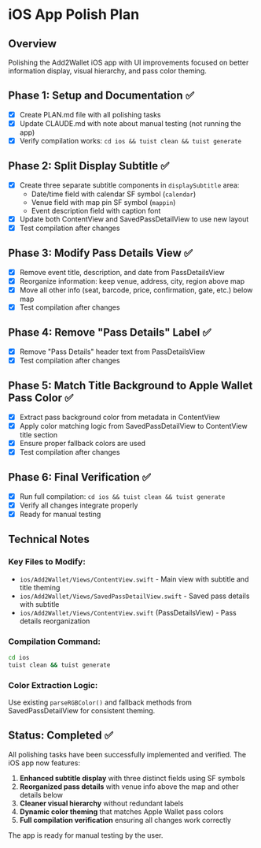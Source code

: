 # iOS App Polish Plan

## Overview
Polishing the Add2Wallet iOS app with UI improvements focused on better information display, visual hierarchy, and pass color theming.

## Phase 1: Setup and Documentation ✅
- [x] Create PLAN.md file with all polishing tasks
- [x] Update CLAUDE.md with note about manual testing (not running the app)
- [x] Verify compilation works: `cd ios && tuist clean && tuist generate`

## Phase 2: Split Display Subtitle ✅
- [x] Create three separate subtitle components in `displaySubtitle` area:
  - Date/time field with calendar SF symbol (`calendar`)
  - Venue field with map pin SF symbol (`mappin`)  
  - Event description field with caption font
- [x] Update both ContentView and SavedPassDetailView to use new layout
- [x] Test compilation after changes

## Phase 3: Modify Pass Details View ✅
- [x] Remove event title, description, and date from PassDetailsView
- [x] Reorganize information: keep venue, address, city, region above map
- [x] Move all other info (seat, barcode, price, confirmation, gate, etc.) below map
- [x] Test compilation after changes

## Phase 4: Remove "Pass Details" Label ✅
- [x] Remove "Pass Details" header text from PassDetailsView
- [x] Test compilation after changes

## Phase 5: Match Title Background to Apple Wallet Pass Color ✅
- [x] Extract pass background color from metadata in ContentView
- [x] Apply color matching logic from SavedPassDetailView to ContentView title section
- [x] Ensure proper fallback colors are used
- [x] Test compilation after changes

## Phase 6: Final Verification ✅
- [x] Run full compilation: `cd ios && tuist clean && tuist generate`
- [x] Verify all changes integrate properly
- [x] Ready for manual testing

## Technical Notes

### Key Files to Modify:
- `ios/Add2Wallet/Views/ContentView.swift` - Main view with subtitle and title theming
- `ios/Add2Wallet/Views/SavedPassDetailView.swift` - Saved pass details with subtitle
- `ios/Add2Wallet/Views/ContentView.swift` (PassDetailsView) - Pass details reorganization

### Compilation Command:
```bash
cd ios
tuist clean && tuist generate
```

### Color Extraction Logic:
Use existing `parseRGBColor()` and fallback methods from SavedPassDetailView for consistent theming.

## Status: Completed ✅
All polishing tasks have been successfully implemented and verified. The iOS app now features:

1. **Enhanced subtitle display** with three distinct fields using SF symbols
2. **Reorganized pass details** with venue info above the map and other details below
3. **Cleaner visual hierarchy** without redundant labels
4. **Dynamic color theming** that matches Apple Wallet pass colors
5. **Full compilation verification** ensuring all changes work correctly

The app is ready for manual testing by the user.